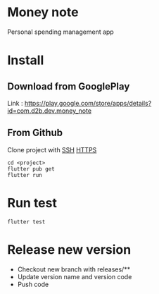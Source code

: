 # Money note

Personal spending management app

# Install
## Download from GooglePlay
Link : https://play.google.com/store/apps/details?id=com.d2b.dev.money_note
## From Github
Clone project with
[SSH](git@github.com:hieu-dd/MoneyNote.git)
[HTTPS](https://github.com/hieu-dd/MoneyNote.git)

```
cd <project>
flutter pub get
flutter run
```
# Run test
```
flutter test
```

# Release new version
* Checkout new branch with releases/**
* Update version name and version code
* Push code
